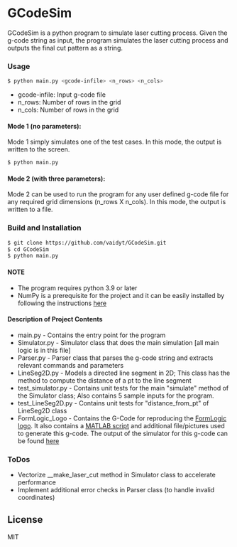 # GCodeSim

GCodeSim is a python program to simulate laser cutting process. Given the g-code string as input, the program simulates the laser cutting process and outputs the final cut pattern as a string.

### Usage
```sh
$ python main.py <gcode-infile> <n_rows> <n_cols>
```
- gcode-infile: Input g-code file
- n_rows: Number of rows in the grid
- n_cols: Number of rows in the grid

#### Mode 1 (no parameters):

Mode 1 simply simulates one of the test cases. In this mode, the output is written to the screen.

```sh
$ python main.py
```

#### Mode 2 (with three parameters):

Mode 2 can be used to run the program for any user defined g-code file for any required grid dimensions (n_rows X n_cols). In this mode, the output is written to a file.

### Build and Installation
```sh
$ git clone https://github.com/vaidyt/GCodeSim.git
$ cd GCodeSim
$ python main.py
```

#### NOTE

- The program requires python 3.9 or later
- NumPy is a prerequisite for the project and it can be easily installed by following the instructions [here](https://numpy.org/install/)


#### Description of Project Contents
- main.py - Contains the entry point for the program
- Simulator.py - Simulator class that does the main simulation [all main logic is in this file]
- Parser.py - Parser class that parses the g-code string and extracts relevant commands and parameters
- LineSeg2D.py - Models a directed line segment in 2D; This class has the method to compute the distance of a pt to the line segment
- test_simulator.py - Contains unit tests for the main "simulate" method of the Simulator class; Also contains 5 sample inputs for the program.
- test_LineSeg2D.py - Contains unit tests for "distance_from_pt" of LineSeg2D class
- FormLogic_Logo - Contains the G-Code for reproducing the [FormLogic logo](https://github.com/vaidyt/GCodeSim/blob/main/Formlogic_Logo/MATLAB/formLogicLogo.jpg). It also contains a [MATLAB script](https://github.com/vaidyt/GCodeSim/blob/main/Formlogic_Logo/MATLAB/generateFormLogicLogo.m) and additional file/pictures used to generate this g-code. The output of the simulator for this g-code can be found [here](https://github.com/vaidyt/GCodeSim/blob/main/Formlogic_Logo/FormLogic_logo_generated_output.txt)

### ToDos
- Vectorize __make_laser_cut method in Simulator class to accelerate performance
- Implement additional error checks in Parser class (to handle invalid coordinates)


License
----

MIT
